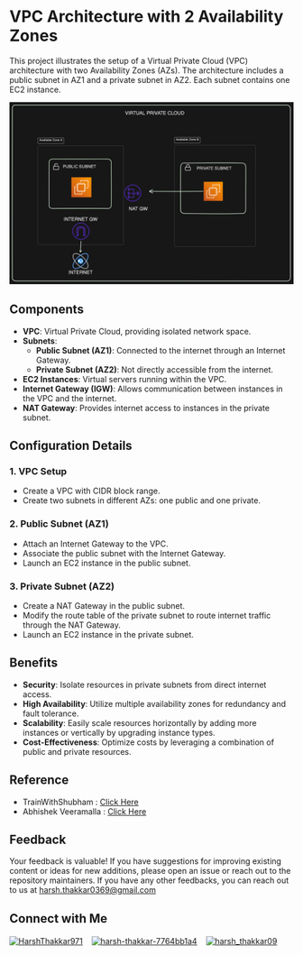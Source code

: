 # VPC Architecture with 2 Availability Zones

This project illustrates the setup of a Virtual Private Cloud (VPC) architecture with two Availability Zones (AZs). The architecture includes a public subnet in AZ1 and a private subnet in AZ2. Each subnet contains one EC2 instance.

<img src="https://github.com/Harsh971/AWS-Projects/blob/main/AWS%20EC2/VPC%20Architecture%201/architecture.png"></img>

## Components

- **VPC**: Virtual Private Cloud, providing isolated network space.
- **Subnets**:
  - **Public Subnet (AZ1)**: Connected to the internet through an Internet Gateway.
  - **Private Subnet (AZ2)**: Not directly accessible from the internet.
- **EC2 Instances**: Virtual servers running within the VPC.
- **Internet Gateway (IGW)**: Allows communication between instances in the VPC and the internet.
- **NAT Gateway**: Provides internet access to instances in the private subnet.

## Configuration Details

### 1. VPC Setup

- Create a VPC with CIDR block range.
- Create two subnets in different AZs: one public and one private.

### 2. Public Subnet (AZ1)

- Attach an Internet Gateway to the VPC.
- Associate the public subnet with the Internet Gateway.
- Launch an EC2 instance in the public subnet.

### 3. Private Subnet (AZ2)

- Create a NAT Gateway in the public subnet.
- Modify the route table of the private subnet to route internet traffic through the NAT Gateway.
- Launch an EC2 instance in the private subnet.

## Benefits

- **Security**: Isolate resources in private subnets from direct internet access.
- **High Availability**: Utilize multiple availability zones for redundancy and fault tolerance.
- **Scalability**: Easily scale resources horizontally by adding more instances or vertically by upgrading instance types.
- **Cost-Effectiveness**: Optimize costs by leveraging a combination of public and private resources.

## Reference

- TrainWithShubham : <a href="https://www.youtube.com/watch?v=UVNVPquIkXE&list=PLlfy9GnSVerTB0twnC5eaGD-oiHprpnW-">Click Here</a>
- Abhishek Veeramalla : <a href="https://www.youtube.com/watch?v=P8g7Z4NYk3Q&pp=ygUbYXdzIHZwYyBhYmhpc2hlayB2ZWVyYW1hbGxh">Click Here</a>

## Feedback

Your feedback is valuable! If you have suggestions for improving existing content or ideas for new additions, please open an issue or reach out to the repository maintainers. If you have any other feedbacks, you can reach out to us at harsh.thakkar0369@gmail.com


## Connect with Me
<p>

 <a href="https://twitter.com/HarshThakkar971" target="blank"><img align="center" src="https://img.freepik.com/premium-vector/vector-new-twitter-x-white-logo-black-background_744381-866.jpg" alt="HarshThakkar971" height="40" width="50" /></a>
  &nbsp;&nbsp;
  	<a href="https://linkedin.com/in/harsh-thakkar-7764bb1a4" target="blank"><img align="center" src="https://upload.wikimedia.org/wikipedia/commons/thumb/c/ca/LinkedIn_logo_initials.png/800px-LinkedIn_logo_initials.png" alt="harsh-thakkar-7764bb1a4" height="40" width="40" /></a>
  &nbsp;&nbsp;
 <a href="https://instagram.com/harsh_thakkar09" target="blank"><img align="center" src="https://upload.wikimedia.org/wikipedia/commons/thumb/e/e7/Instagram_logo_2016.svg/768px-Instagram_logo_2016.svg.png" alt="harsh_thakkar09" height="40" width="40" /></a>
</p>
